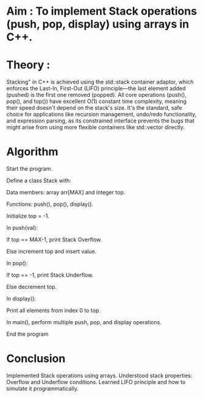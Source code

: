 # Aim : To implement Stack operations (push, pop, display) using arrays in C++.

# Theory :

Stacking" in C++ is achieved using the std::stack container adaptor, which enforces the Last-In, First-Out (LIFO) principle—the last element added (pushed) is the first one removed (popped). All core operations (push(), pop(), and top()) have excellent O(1) constant time complexity, meaning their speed doesn't depend on the stack's size. It's the standard, safe choice for applications like recursion management, undo/redo functionality, and expression parsing, as its constrained interface prevents the bugs that might arise from using more flexible containers like std::vector directly.

# Algorithm

Start the program.

Define a class Stack with:

Data members: array arr[MAX] and integer top.

Functions: push(), pop(), display().

Initialize top = -1.

In push(val):

If top == MAX-1, print Stack Overflow.

Else increment top and insert value.

In pop():

If top == -1, print Stack Underflow.

Else decrement top.

In display():

Print all elements from index 0 to top.

In main(), perform multiple push, pop, and display operations.

End the program

# Conclusion
Implemented Stack operations using arrays.
Understood stack properties: Overflow and Underflow conditions.
Learned LIFO principle and how to simulate it programmatically.






